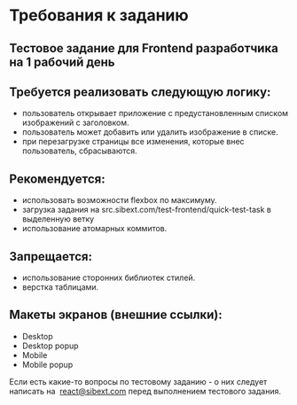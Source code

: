 # Требования к заданию
## Тестовое задание для Frontend разработчика на 1 рабочий день

## Требуется реализовать следующую логику:
- пользователь открывает приложение с предустановленным списком
изображений с заголовком.
- пользователь может добавить или удалить изображение в списке.
- при перезагрузке страницы все изменения, которые внес пользователь,
сбрасываются.

## Рекомендуется:
- использовать возможности flexbox по максимуму.
- загрузка задания на src.sibext.com/test-frontend/quick-test-task в выделенную ветку
- использование атомарных коммитов.

## Запрещается:
- использование сторонних библиотек стилей.
- верстка таблицами.

## Макеты экранов (внешние ссылки):
- Desktop
- Desktop popup
- Mobile
- Mobile popup

Если есть какие-то вопросы по тестовому заданию - о них следует написать
на ​ react@sibext.com​ ​ перед выполнением тестового задания.